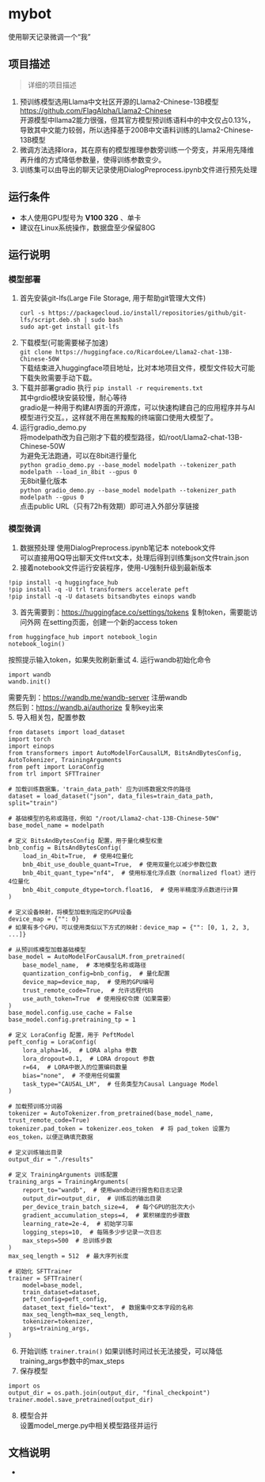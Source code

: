 # mybot
使用聊天记录微调一个“我”

## 项目描述
>  详细的项目描述
1. 预训练模型选用Llama中文社区开源的Llama2-Chinese-13B模型  https://github.com/FlagAlpha/Llama2-Chinese  
   开源模型中llama2能力很强，但其官方模型预训练语料中的中文仅占0.13%，导致其中文能力较弱，所以选择基于200B中文语料训练的Llama2-Chinese-13B模型  
2. 微调方法选择lora，其在原有的模型推理参数旁训练一个旁支，并采用先降维再升维的方式降低参数量，使得训练参数变少。
3. 训练集可以由导出的聊天记录使用DialogPreprocess.ipynb文件进行预先处理


## 运行条件
* 本人使用GPU型号为 **V100 32G** 、单卡
* 建议在Linux系统操作，数据盘至少保留80G

## 运行说明
### 模型部署
1. 首先安装git-lfs(Large File Storage, 用于帮助git管理大文件)
   ```
   curl -s https://packagecloud.io/install/repositories/github/git-lfs/script.deb.sh | sudo bash
   sudo apt-get install git-lfs
   ```
2. 下载模型(可能需要梯子加速)  
   ```git clone https://huggingface.co/RicardoLee/Llama2-chat-13B-Chinese-50W```  
   下载结束进入huggingface项目地址，比对本地项目文件，模型文件较大可能下载失败需要手动下载。
3. 下载并部署gradio
执行 ```pip install -r requirements.txt```   
其中grdio模块安装较慢，耐心等待   
gradio是一种用于构建AI界面的开源库，可以快速构建自己的应用程序并与AI模型进行交互。，这样就不用在黑黢黢的终端窗口使用大模型了。  
4. 运行gradio_demo.py  
将modelpath改为自己刚才下载的模型路径，如/root/Llama2-chat-13B-Chinese-50W   
为避免无法跑通，可以在8bit进行量化    
```python gradio_demo.py --base_model modelpath --tokenizer_path modelpath --load_in_8bit --gpus 0```   
无8bit量化版本   
```python gradio_demo.py --base_model modelpath --tokenizer_path modelpath --gpus 0```  
点击public URL（只有72h有效期）即可进入外部分享链接    


### 模型微调
1. 数据预处理
使用DialogPreprocess.ipynb笔记本 notebook文件  
可以直接用QQ导出聊天文件txt文本，处理后得到训练集json文件train.json
2. 接着notebook文件运行安装程序，使用-U强制升级到最新版本
```
!pip install -q huggingface_hub
!pip install -q -U trl transformers accelerate peft
!pip install -q -U datasets bitsandbytes einops wandb
```
3. 首先需要到：https://huggingface.co/settings/tokens 复制token，需要能访问外网
在setting页面，创建一个新的access token
```
from huggingface_hub import notebook_login
notebook_login()
```
按照提示输入token，如果失败刷新重试 
4. 运行wandb初始化命令
```
import wandb
wandb.init()
```
需要先到：https://wandb.me/wandb-server 注册wandb  
然后到：https://wandb.ai/authorize 复制key出来  
5. 导入相关包，配置参数
```
from datasets import load_dataset
import torch
import einops
from transformers import AutoModelForCausalLM, BitsAndBytesConfig, AutoTokenizer, TrainingArguments
from peft import LoraConfig
from trl import SFTTrainer

# 加载训练数据集，'train_data_path' 应为训练数据文件的路径
dataset = load_dataset("json", data_files=train_data_path, split="train")

# 基础模型的名称或路径，例如 "/root/Llama2-chat-13B-Chinese-50W"
base_model_name = modelpath

# 定义 BitsAndBytesConfig 配置，用于量化模型权重
bnb_config = BitsAndBytesConfig(
    load_in_4bit=True,  # 使用4位量化
    bnb_4bit_use_double_quant=True,  # 使用双量化以减少参数位数
    bnb_4bit_quant_type="nf4",  # 使用标准化浮点数（normalized float）进行4位量化
    bnb_4bit_compute_dtype=torch.float16,  # 使用半精度浮点数进行计算
)

# 定义设备映射，将模型加载到指定的GPU设备
device_map = {"": 0}
# 如果有多个GPU，可以使用类似以下方式的映射：device_map = {"": [0, 1, 2, 3, ...]}

# 从预训练模型加载基础模型
base_model = AutoModelForCausalLM.from_pretrained(
    base_model_name,  # 本地模型名称或路径
    quantization_config=bnb_config,  # 量化配置
    device_map=device_map,  # 使用的GPU编号
    trust_remote_code=True,  # 允许远程代码
    use_auth_token=True  # 使用授权令牌（如果需要）
)
base_model.config.use_cache = False
base_model.config.pretraining_tp = 1

# 定义 LoraConfig 配置，用于 PeftModel
peft_config = LoraConfig(
    lora_alpha=16,  # LORA alpha 参数
    lora_dropout=0.1,  # LORA dropout 参数
    r=64,  # LORA中嵌入的位置编码数量
    bias="none",  # 不使用任何偏置
    task_type="CAUSAL_LM",  # 任务类型为Causal Language Model
)

# 加载预训练分词器
tokenizer = AutoTokenizer.from_pretrained(base_model_name, trust_remote_code=True)
tokenizer.pad_token = tokenizer.eos_token  # 将 pad_token 设置为 eos_token，以便正确填充数据

# 定义训练输出目录
output_dir = "./results"

# 定义 TrainingArguments 训练配置
training_args = TrainingArguments(
    report_to="wandb",  # 使用wandb进行报告和日志记录
    output_dir=output_dir,  # 训练后的输出目录
    per_device_train_batch_size=4,  # 每个GPU的批次大小
    gradient_accumulation_steps=4,  # 累积梯度的步骤数
    learning_rate=2e-4,  # 初始学习率
    logging_steps=10,  # 每隔多少步记录一次日志
    max_steps=500  # 总训练步数
)
max_seq_length = 512  # 最大序列长度

# 初始化 SFTTrainer
trainer = SFTTrainer(
    model=base_model,
    train_dataset=dataset,
    peft_config=peft_config,
    dataset_text_field="text",  # 数据集中文本字段的名称
    max_seq_length=max_seq_length,
    tokenizer=tokenizer,
    args=training_args,
)

```
6. 开始训练
```trainer.train()```
如果训练时间过长无法接受，可以降低training_args参数中的max_steps
8. 保存模型
```
import os
output_dir = os.path.join(output_dir, "final_checkpoint")
trainer.model.save_pretrained(output_dir)
```
8. 模型合并  
设置model_merge.py中相关模型路径并运行 



## 文档说明
* 
